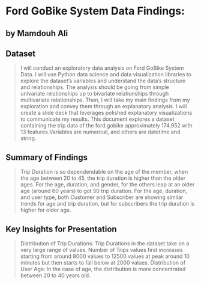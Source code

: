 # Ford GoBike System Data Findings:
## by Mamdouh Ali


## Dataset

>  I will conduct an exploratory data analysis on Ford GoBike System Data. I will use Python data science and data visualization libraries to explore the dataset’s variables and understand the data’s structure and relationships. The analysis should be going from simple univariate relationships up to bivariate relationships through multivariate relationships. Then, I will take my main findings from my exploration and convey them through an explanatory analysis. I will create a slide deck that leverages polished explanatory visualizations to communicate my results. This document explores a dataset containing the trip data of the ford gobike approximately 174,952 with 13 features.Variables are numerical, and others are datetime and string.


## Summary of Findings

> Trip Duration is so dependendable on the age of the member, when the age between 20 to 45, the trip duration is higher than the older ages. For the age, duration, and gender, for the others leap at an older age (around 60 years) to got 50 trip duration. For the age, duration, and user type, both Customer and Subscriber are showing similar trends for age and trip duration, but for subscribers the trip duration is higher for older age.


## Key Insights for Presentation

> Distribution of Trip Durations: Trip Durations in the dataset take on a very large range of values. Number of Trips values first increases starting from around 8000 values to 12500 values at peak around 10 minutes but then starts to fall below at 2000 values. Distribution of User Age: In the case of age, the distribution is more concentrated between 20 to 40 years old.
